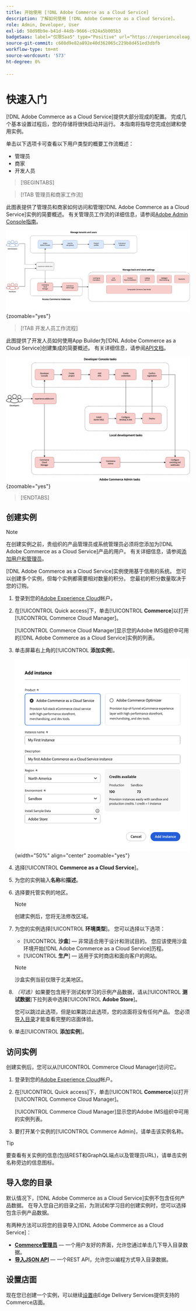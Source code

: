 ```yaml
---
title: 开始使用 [!DNL Adobe Commerce as a Cloud Service]
description: 了解如何使用 [!DNL Adobe Commerce as a Cloud Service]。
role: Admin, Developer, User
exl-id: 58d98b9e-b41d-44db-9666-c924a5b005b3
badgeSaas: label="仅限SaaS" type="Positive" url="https://experienceleague.adobe.com/en/docs/commerce/user-guides/product-solutions" tooltip="仅适用于Adobe Commerce as a Cloud Service和Adobe Commerce Optimizer项目(Adobe管理的SaaS基础架构)。"
source-git-commit: c608d9e82a892e40d362065c229b8d451ed3dbfb
workflow-type: tm+mt
source-wordcount: '573'
ht-degree: 0%

---
```


# 快速入门

[!DNL Adobe Commerce as a Cloud Service]提供大部分现成的配置。 完成几个基本设置过程后，您的存储将很快启动并运行。 本指南将指导您完成创建和使用实例。

单击以下选项卡可查看以下用户类型的概要工作流概述：

* 管理员
* 商家
* 开发人员

>[!BEGINTABS]

>[!TAB 管理员和商家工作流]

此图表提供了管理员和商家如何访问和管理[!DNL Adobe Commerce as a Cloud Service]实例的简要概述。 有关管理员工作流的详细信息，请参阅[Adobe Admin Console指南](https://helpx.adobe.com/enterprise/admin-guide.html)。

![[!DNL Adobe Commerce as a Cloud Service]商家流程图](./assets/merchant-flow.svg){zoomable="yes"}

>[!TAB 开发人员工作流程]

此图提供了开发人员如何使用App Builder为[!DNL Adobe Commerce as a Cloud Service]创建集成的简要概述。 有关详细信息，请参阅[API文档](https://developer.adobe.com/commerce/webapi/rest/)。

![[!DNL Adobe Commerce as a Cloud Service]开发人员流程图](./assets/developer-flow.svg){zoomable="yes"}

>[!ENDTABS]

## 创建实例

>[!NOTE]
>
>在创建实例之前，贵组织的产品管理员或系统管理员必须将您添加为[!DNL Adobe Commerce as a Cloud Service]产品的用户。 有关详细信息，请参阅[添加用户和管理员](./user-management.md#add-users-and-admins)。

[!DNL Adobe Commerce as a Cloud Service]实例使用基于信用的系统。 您可以创建多个实例，但每个实例都需要相对数量的积分。 您最初的积分数量取决于您的订购。

1. 登录到您的[Adobe Experience Cloud](https://experience.adobe.com/)帐户。

1. 在[!UICONTROL Quick access]下，单击&#x200B;[!UICONTROL **Commerce**]&#x200B;以打开[!UICONTROL Commerce Cloud Manager]。

   [!UICONTROL Commerce Cloud Manager]显示您的Adobe IMS组织中可用的[!DNL Adobe Commerce as a Cloud Service]实例的列表。

1. 单击屏幕右上角的&#x200B;[!UICONTROL **添加实例**]。

   ![创建实例](./assets/create-instance.png){width="50%" align="center" zoomable="yes"}

1. 选择&#x200B;[!UICONTROL **Commerce as a Cloud Service**]。

1. 为您的实例输入&#x200B;**名称**&#x200B;和&#x200B;**描述**。

1. 选择要托管实例的地区。

   >[!NOTE]
   >
   >创建实例后，您将无法修改区域。

1. 为您的实例选择&#x200B;[!UICONTROL **环境类型**]。 您可以选择以下选项：

   * [!UICONTROL **沙盒**] — 非常适合用于设计和测试目的。 您应该使用沙盒环境开始[!DNL Adobe Commerce as a Cloud Service]历程。
   * [!UICONTROL **生产**] — 适用于实时商店和面向客户的网站。

   >[!NOTE]
   >
   >沙盒实例当前仅限于北美地区。

1. _（可选）_&#x200B;如果要包含用于测试和学习的示例产品数据，请从&#x200B;[!UICONTROL **测试数据**]&#x200B;下拉列表中选择&#x200B;[!UICONTROL **Adobe Store**]。

   您可以跳过此选项，但是如果跳过此选项，您的店面将没有任何产品。 您必须[导入目录](#import-your-catalog)才能查看完整的店面体验。

1. 单击&#x200B;[!UICONTROL **添加实例**]。

## 访问实例

创建实例后，您可以从[!UICONTROL Commerce Cloud Manager]访问它。

1. 登录到您的[Adobe Experience Cloud](https://experience.adobe.com/)帐户。

1. 在[!UICONTROL Quick access]下，单击&#x200B;[!UICONTROL **Commerce**]&#x200B;以打开[!UICONTROL Commerce Cloud Manager]。

   [!UICONTROL Commerce Cloud Manager]显示您的Adobe IMS组织中可用的实例列表。

1. 要打开某个实例的[!UICONTROL Commerce Admin]，请单击该实例名称。

>[!TIP]
>
>要查看有关实例的信息(包括REST和GraphQL端点以及管理员URL)，请单击实例名称旁边的信息图标。

## 导入您的目录

默认情况下，[!DNL Adobe Commerce as a Cloud Service]实例不包含任何产品数据。 在导入您自己的目录之前，为测试和学习目的创建实例时，您可以选择包含示例产品数据。

有两种方法可以将您的目录导入[!DNL Adobe Commerce as a Cloud Service]：

* [**Commerce管理员**](https://experienceleague.adobe.com/en/docs/commerce-admin/systems/data-transfer/import/data-import) — 一个用户友好的界面，允许您通过单击几下导入目录数据。
* [**导入JSON API**](https://developer.adobe.com/commerce/webapi/rest/modules/import/#import-json-api) — 一个REST API，允许您以编程方式导入目录数据。

<!-- TODO

- Add guidance about how to choose which method to use
- Add guidance for new vs existing customers (cross-reference OR and _include file for migration content)

-->

## 设置店面

现在您已创建一个实例，可以继续[设置](storefront.md)由Edge Delivery Services提供支持的Commerce店面。
